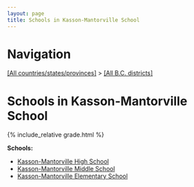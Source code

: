 ```yaml
---
layout: page
title: Schools in Kasson-Mantorville School
---
```

# Navigation

[[All countries/states/provinces]](../..) > [[All B.C. districts]](..)

# Schools in Kasson-Mantorville School

{% include_relative grade.html %}

**Schools:**

- [Kasson-Mantorville High School](Kasson-Mantorville_High_School.md)
- [Kasson-Mantorville Middle School](Kasson-Mantorville_Middle_School.md)
- [Kasson-Mantorville Elementary School](Kasson-Mantorville_Elementary_School.md)
